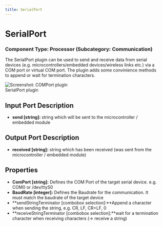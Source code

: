 ```yaml
---
title: SerialPort
---
```


# SerialPort

### Component Type: Processor (Subcategory: Communication)

The SerialPort plugin can be used to send and receive data from serial devices (e.g. microcontrollers/embedded devices/wireless links etc.) via a COM port or virtual COM port. The plugin adds some convinience methods to append or wait for termination characters.

![Screenshot: COMPort plugin](./img/COMPort.jpg "Screenshot:
        COMPort plugin")  
SerialPort plugin

## Input Port Description

- **send \[string\]:** string which will be sent to the microcontroller / embedded module

## Output Port Description

- **received \[string\]:** string which has been received (was sent from the microcontroller / embedded module)

## Properties

- **ComPort \[string\]:** Defines the COM Port of the target serial device. e.g. COM0 or /dev/ttyS0
- **BaudRate \[integer\]:** Defines the Baudrate for the communication. It must match the baudrate of the target device
- **sendStringTerminator \[combobox selection\]:**Append a character when sending the string, e.g. CR, LF, CR+LF, 0
- **receiveStringTerminator \[combobox selection\]:**wait for a termination character when receiving characters (-> receive a string)
